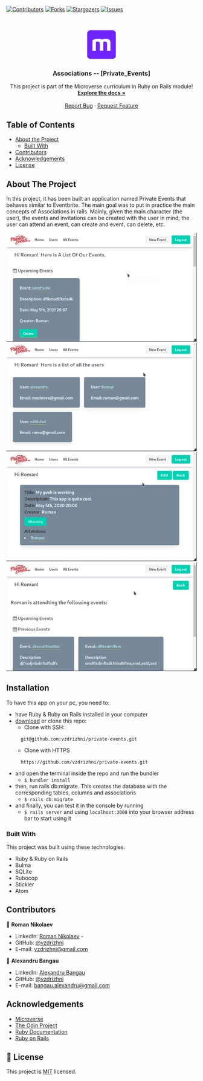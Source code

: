 <!--
*** Thanks for checking out this README Template. If you have a suggestion that would
*** make this better, please fork the repo and create a pull request or simply open
*** an issue with the tag "enhancement".
*** Thanks again! Now go create something AMAZING! :D
-->

<!-- PROJECT SHIELDS -->
<!--
*** I'm using markdown "reference style" links for readability.
*** Reference links are enclosed in brackets [ ] instead of parentheses ( ).
*** See the bottom of this document for the declaration of the reference variables
*** for contributors-url, forks-url, etc. This is an optional, concise syntax you may use.
*** https://www.markdownguide.org/basic-syntax/#reference-style-links
-->
[![Contributors][contributors-shield]][contributors-url]
[![Forks][forks-shield]][forks-url]
[![Stargazers][stars-shield]][stars-url]
[![Issues][issues-shield]][issues-url]


<!-- PROJECT LOGO -->
<br />
<p align="center">
  <a href="https://github.com/vzdrizhni/private-events">
    <img src="app/assets/images/microverse.png" alt="Logo" width="80" height="80">
  </a>

  <h3 align="center">Associations -- [Private_Events]</h3>

  <p align="center">
    This project is part of the Microverse curriculum in Ruby on Rails module!
    <br />
    <a href="https://github.com/vzdrizhni/private-events"><strong>Explore the docs »</strong></a>
    <br />
    <br />
    <a href="https://github.com/vzdrizhni/private-events/issues">Report Bug</a>
    ·
    <a href="https://github.com/vzdrizhni/private-events/issues">Request Feature</a>
  </p>
</p>

<!-- TABLE OF CONTENTS -->
## Table of Contents

* [About the Project](#about-the-project)
  * [Built With](#built-with)
* [Contributors](#contributors)
* [Acknowledgements](#acknowledgements)
* [License](#license)

<!-- ABOUT THE PROJECT -->
## About The Project

In this project, it has been built an application named Private Events that behaves similar to Eventbrite. The main goal was to put in practice the main concepts of Associations in rails. Mainly, given the main character (the user), the events and invitations can be created with the user in mind; the user can attend an event, can create and event, can delete, etc.

![Login](app/assets/images/all_events.png)
![Sign Up](app/assets/images/all_users.png)
![New Post](app/assets/images/sing_event.png)
![SignedIn Posts](app/assets/images/single_user.png)

<!-- INSTALLATION -->
## Installation

To have this app on your pc, you need to:
* have Ruby & Ruby on Rails installed in your computer
* [download](https://github.com/vzdrizhni/private-events/archive/develop.zip) or clone this repo:
  - Clone with SSH:
  ```
    git@github.com:vzdrizhni/private-events.git
  ```
  - Clone with HTTPS
  ```
    https://github.com/vzdrizhni/private-events.git
  ```
* and open the terminal inside the repo and run the bundler
  - ```$ bundler install```
* then, run rails db:migrate. This creates the database with the corresponding tables, columns and associations
  - ```$ rails db:migrate```
* and finally, you can test it in the console by running
  - ```$ rails server``` and using ```localhost:3000``` into your browser address bar to start using it

### Built With
This project was built using these technologies.
* Ruby & Ruby on Rails
* Bulma
* SQLite
* Rubocop
* Stickler
* Atom

<!-- CONTACT -->
## Contributors

👤 **Roman Nikolaev**

- LinkedIn: [Roman Nikolaev](https://www.linkedin.com/in/roman-nikolaev-65b639197/) -
- GitHub: [@vzdrizhni](https://github.com/vzdrizhni)
- E-mail: vzdrizhni@gmail.com

👤 **Alexandru Bangau**

- LinkedIn: [Alexandru Bangau](https://www.linkedin.com/in/alexandru-bangau/)
- GitHub: [@vzdrizhni](https://github.com/vzdrizhni)
- E-mail: bangau.alexandru@gmail.com


<!-- ACKNOWLEDGEMENTS -->
## Acknowledgements
* [Microverse](https://www.microverse.org/)
* [The Odin Project](https://www.theodinproject.com/)
* [Ruby Documentation](https://www.ruby-lang.org/en/documentation/)
* [Ruby on Rails](https://rubyonrails.org/)

<!-- MARKDOWN LINKS & IMAGES -->
<!-- https://www.markdownguide.org/basic-syntax/#reference-style-links -->
[contributors-shield]: https://img.shields.io/github/contributors/vzdrizhni/private-events.svg?style=flat-square
[contributors-url]: https://github.com/vzdrizhni/private-events/graphs/contributors
[forks-shield]: https://img.shields.io/github/forks/vzdrizhni/private-events.svg?style=flat-square
[forks-url]: https://github.com/vzdrizhni/private-events/network/members
[stars-shield]: https://img.shields.io/github/stars/vzdrizhni/private-events.svg?style=flat-square
[stars-url]: https://github.com/vzdrizhni/private-events/stargazers
[issues-shield]: https://img.shields.io/github/issues/vzdrizhni/private-events.svg?style=flat-square
[issues-url]: https://github.com/vzdrizhni/private-events/issues

## 📝 License

This project is [MIT](https://opensource.org/licenses/MIT) licensed.
